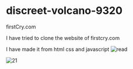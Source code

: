 # discreet-volcano-9320
firstCry.com

I have tried to clone the website of firstcry.com

I have made it from html css and javascript
![read](https://user-images.githubusercontent.com/118505620/213979757-876edb45-390c-4883-9d0d-cf465eb722dd.png)


![21](https://user-images.githubusercontent.com/118505620/213980083-51682c48-12c4-4a94-ba75-2dff41b37c39.png)
